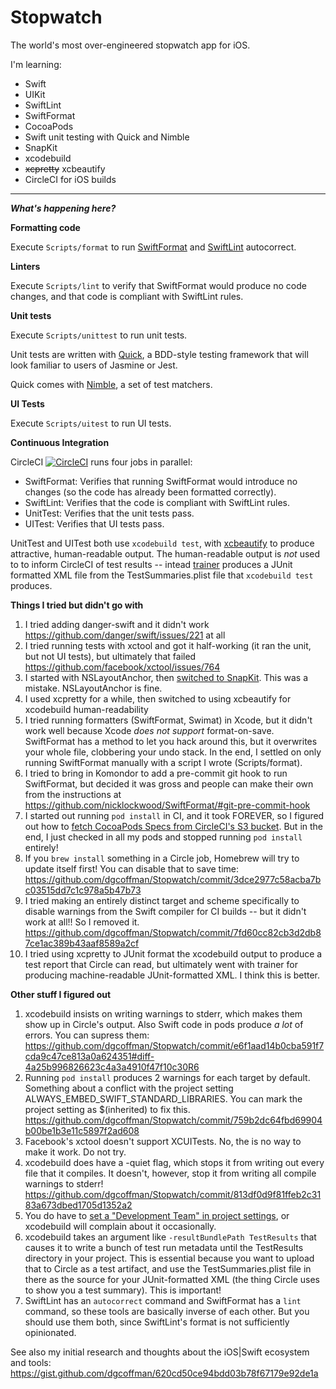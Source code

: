 # Stopwatch

The world's most over-engineered stopwatch app for iOS.

I'm learning:

- Swift
- UIKit
- SwiftLint
- SwiftFormat
- CocoaPods
- Swift unit testing with Quick and Nimble
- SnapKit
- xcodebuild
- ~~xcpretty~~ xcbeautify
- CircleCI for iOS builds

---

**_What's happening here?_**

**Formatting code**

Execute `Scripts/format` to run [SwiftFormat](https://github.com/nicklockwood/SwiftFormat/) and [SwiftLint](https://github.com/realm/SwiftLint) autocorrect.

**Linters**

Execute `Scripts/lint` to verify that SwiftFormat would produce no code changes, and that code is compliant with SwiftLint rules.

**Unit tests**

Execute `Scripts/unittest` to run unit tests.

Unit tests are written with [Quick](https://github.com/Quick/Quick), a BDD-style testing framework that will look familiar to users of Jasmine or Jest.

Quick comes with [Nimble](https://github.com/Quick/Nimble), a set of test matchers.

**UI Tests**

Execute `Scripts/uitest` to run UI tests.

**Continuous Integration**

CircleCI [![CircleCI](https://circleci.com/gh/dgcoffman/Stopwatch/tree/master.svg?style=svg)](https://circleci.com/gh/dgcoffman/Stopwatch/tree/master) runs four jobs in parallel:

- SwiftFormat: Verifies that running SwiftFormat would introduce no changes (so the code has already been formatted correctly).
- SwiftLint: Verifies that the code is compliant with SwiftLint rules.
- UnitTest: Verifies that the unit tests pass.
- UITest: Verifies that UI tests pass.

UnitTest and UITest both use `xcodebuild test`, with [xcbeautify](https://github.com/thii/xcbeautify) to produce attractive, human-readable output. The human-readable output is _not_ used to to inform CircleCI of test results -- intead [trainer](https://github.com/xcpretty/trainer) produces a JUnit formatted XML file from the TestSummaries.plist file that `xcodebuild test` produces.

**Things I tried but didn't go with**

1. I tried adding danger-swift and it didn't work https://github.com/danger/swift/issues/221 at all
2. I tried running tests with xctool and got it half-working (it ran the unit, but not UI tests), but ultimately that failed https://github.com/facebook/xctool/issues/764
3. I started with NSLayoutAnchor, then [switched to SnapKit](https://github.com/dgcoffman/Stopwatch/commit/dda9c8a2d9df7852df6f6fac6d3c5ac9608bfdfb#diff-53648d015562678943c6c6c74fb4e321L113). This was a mistake. NSLayoutAnchor is fine.
4. I used xcpretty for a while, then switched to using xcbeautify for xcodebuild human-readability
5. I tried running formatters (SwiftFormat, Swimat) in Xcode, but it didn't work well because Xcode _does not support_ format-on-save. SwiftFormat has a method to let you hack around this, but it overwrites your whole file, clobbering your undo stack. In the end, I settled on only running SwiftFormat manually with a script I wrote (Scripts/format).
6. I tried to bring in Komondor to add a pre-commit git hook to run SwiftFormat, but decided it was gross and people can make their own from the instructions at https://github.com/nicklockwood/SwiftFormat/#git-pre-commit-hook
7. I started out running `pod install` in CI, and it took FOREVER, so I figured out how to [fetch CocoaPods Specs from CircleCI's S3 bucket](https://github.com/dgcoffman/Stopwatch/commit/85d26add617461f3732f1613dcd2354aa60e78ff). But in the end, I just checked in all my pods and stopped running `pod install` entirely!
8. If you `brew install` something in a Circle job, Homebrew will try to update itself first! You can disable that to save time: https://github.com/dgcoffman/Stopwatch/commit/3dce2977c58acba7bc03515dd7c1c978a5b47b73
9. I tried making an entirely distinct target and scheme specifically to disable warnings from the Swift compiler for CI builds -- but it didn't work at all!! So I removed it. https://github.com/dgcoffman/Stopwatch/commit/7fd60cc82cb3d2db87ce1ac389b43aaf8589a2cf
10. I tried using xcpretty to JUnit format the xcodebuild output to produce a test report that Circle can read, but ultimately went with trainer for producing machine-readable JUnit-formatted XML. I think this is better.

**Other stuff I figured out**

1. xcodebuild insists on writing warnings to stderr, which makes them show up in Circle's output. Also Swift code in pods produce _a lot_ of errors. You can supress them: https://github.com/dgcoffman/Stopwatch/commit/e6f1aad14b0cba591f7cda9c47ce813a0a624351#diff-4a25b996826623c4a3a4910f47f10c30R6
2. Running `pod install` produces 2 warnings for each target by default. Something about a conflict with the project setting ALWAYS_EMBED_SWIFT_STANDARD_LIBRARIES. You can mark the project setting as \$(inherited) to fix this. https://github.com/dgcoffman/Stopwatch/commit/759b2dc64fbd69904b00be1b3e11c5897f2ad608
3. Facebook's xctool doesn't support XCUITests. No, the is no way to make it work. Do not try.
4. xcodebuild does have a -quiet flag, which stops it from writing out every file that it compiles. It doesn't, however, stop it from writing all compile warnings to stderr! https://github.com/dgcoffman/Stopwatch/commit/813df0d9f81ffeb2c3183a673dbed1705d1352a2
5. You do have to [set a "Development Team" in project settings](https://github.com/dgcoffman/Stopwatch/commit/5f3736882db766a2de9504acc7b9a1a331713a92#diff-e266983aaf3d6ff04f2126ca1ec13686R669), or xcodebuild will complain about it occasionally.
6. xcodebuild takes an argument like `-resultBundlePath TestResults` that causes it to write a bunch of test run metadata until the TestResults directory in your project. This is essential because you want to upload that to Circle as a test artifact, and use the TestSummaries.plist file in there as the source for your JUnit-formatted XML (the thing Circle uses to show you a test summary). This is important!
7. SwiftLint has an `autocorrect` command and SwiftFormat has a `lint` command, so these tools are basically inverse of each other. But you should use them both, since SwiftLint's format is not sufficiently opinionated.


See also my initial research and thoughts about the iOS|Swift ecosystem and tools: https://gist.github.com/dgcoffman/620cd50ce94bdd03b78f67179e92de1a
